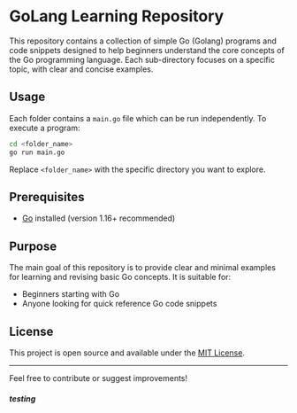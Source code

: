 # GoLang Learning Repository

This repository contains a collection of simple Go (Golang) programs and code snippets designed to help beginners understand the core concepts of the Go programming language. Each sub-directory focuses on a specific topic, with clear and concise examples.

## Usage

Each folder contains a `main.go` file which can be run independently. To execute a program:

```bash
cd <folder_name>
go run main.go
```

Replace `<folder_name>` with the specific directory you want to explore.

## Prerequisites

- [Go](https://golang.org/dl/) installed (version 1.16+ recommended)

## Purpose

The main goal of this repository is to provide clear and minimal examples for learning and revising basic Go concepts. It is suitable for:
- Beginners starting with Go
- Anyone looking for quick reference Go code snippets

## License

This project is open source and available under the [MIT License](LICENSE).

---
Feel free to contribute or suggest improvements!


##### testing







